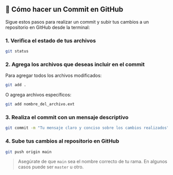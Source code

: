 ## 🔄 Cómo hacer un Commit en GitHub

Sigue estos pasos para realizar un commit y subir tus cambios a un repositorio en GitHub desde la terminal:

### 1. Verifica el estado de tus archivos
```bash
git status
```

### 2. Agrega los archivos que deseas incluir en el commit
Para agregar todos los archivos modificados:
```bash
git add .
```

O agrega archivos específicos:
```bash
git add nombre_del_archivo.ext
```

### 3. Realiza el commit con un mensaje descriptivo
```bash
git commit -m "Tu mensaje claro y conciso sobre los cambios realizados"
```

### 4. Sube tus cambios al repositorio en GitHub
```bash
git push origin main
```
> Asegúrate de que `main` sea el nombre correcto de tu rama. En algunos casos puede ser `master` u otro.
